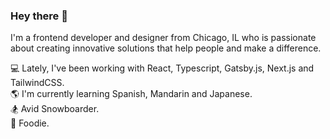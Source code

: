 ### Hey there 👋

I'm a frontend developer and designer from Chicago, IL who is passionate about creating innovative solutions that help people and make a difference.

💻 Lately, I've been working with React, Typescript, Gatsby.js, Next.js and TailwindCSS.  
🌎 I'm currently learning Spanish, Mandarin and Japanese.  
🏂 Avid Snowboarder.  
🍣 Foodie. 
